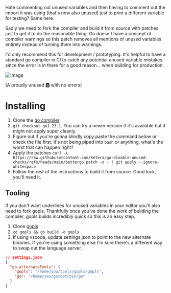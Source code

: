 Hate commenting out unused variables and then having to comment out the import it was using (that's now also unused) just to print a different variable for testing? Same here.

Sadly we need to fork the compiler and build it from source with patches just to get it to do the reasonable thing. Go doesn't have a concept of compiler warnings so this patch removes all mentions of unused variables entirely instead of turning them into warnings.

I'd only recommend this for development / prototyping.
It's helpful to have a standard go compiler in CI to catch any potential unused variable mistakes since the error is in there for a good reason... when building for production.

![image](https://github.com/user-attachments/assets/6e5fe848-aac5-4272-884e-ee68dcb54207)

(A proudly unused 🅱️ with no errors)

# Installing

1. Clone the [go compiler](https://github.com/golang/go)
2. `git checkout go1.23.1`. You can try a newer version if it's available but it might not apply super cleanly.
3. Figure out if you're gonna blindly copy paste the command below or check the file first. It's not being piped into `bash` or anything, what's the worst that can happen right?
4. Apply the patches `curl -L https://raw.githubusercontent.com/Xetera/go-disable-unused-checks/refs/heads/main/bettergo.patch -o - | git apply --ignore-whitespace`
5. Follow the rest of the instructions to build it from source. Good luck, you'll need it.

## Tooling

If you don't want underlines for unused variables in your editor you'll also need to fork gopls. Thankfully once you've done the work of building the compiler, gopls builds incredibly quick so this is an easy step.

1. Clone [gopls](https://github.com/golang/tools.git)
2. `cd gopls && go build -o gopls`
3. If using vscode, update settings.json to point to the new alternate binaries. If you're using something else I'm sure there's a different way to swap out the language server.
```json
// settings.json
{
  "go.alternateTools": {
    "gopls": "/home/you/tools/gopls/gopls",
    "go": "/home/you/goroot/bin/go"
  }
}
```
